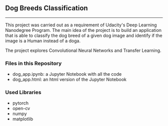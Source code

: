 ## Dog Breeds Classification
---

This project was carried out as a requirement of Udacity's Deep Learning Nanodegree Program.
The main idea of the project is to build an application that is able to classify the dog breed
of a given dog image and identify if the image is a Human instead of a doga.

The project explores Convolutional Neural Networks and Transfer Learning.

### Files in this Repository

- dog_app.ipynb: a Jupyter Notebook with all the code
- dog_app.html: an html version of the Jupyter Notebook

### Used Libraries

- pytorch
- open-cv
- numpy
- matplotlib
